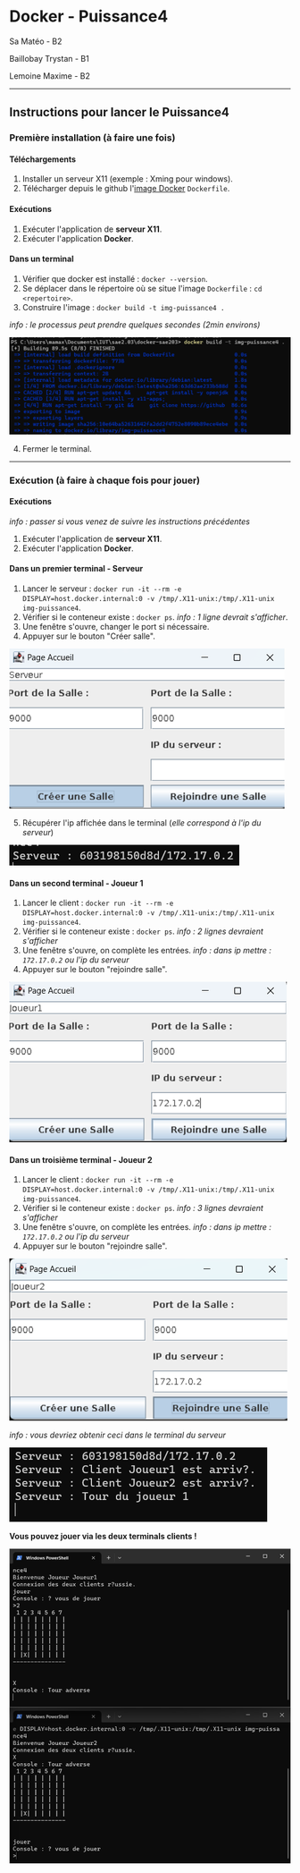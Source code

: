 # Docker - Puissance4

Sa        Matéo   - B2

Baillobay Trystan - B1

Lemoine   Maxime  - B2

* * *

## Instructions pour lancer le Puissance4

### Première installation (à faire une fois)

#### Téléchargements
1. Installer un serveur X11 (exemple : Xming pour windows).
2. Télécharger depuis le github l'[image Docker](https://github.com/MatKim76/docker-sae203/blob/8f5a2292059c602d4a4715eaf883eccddfebda84/Dockerfile) ``Dockerfile``.

#### Exécutions
1. Exécuter l'application de **serveur X11**.
2. Exécuter l'application **Docker**.

#### Dans un terminal
1. Vérifier que docker est installé : ``docker --version``.
2. Se déplacer dans le répertoire où se situe l'image ``Dockerfile`` : ``cd <repertoire>``.
3. Construire l'image : ``docker build -t img-puissance4 .``

*info : le processus peut prendre quelques secondes (2min environs)*

![build puissance4](https://github.com/MatKim76/docker-sae203/blob/gh-pages/images/docker_build_puissance4.png)

4. Fermer le terminal.

* * *

### Exécution (à faire à chaque fois pour jouer)

#### Exécutions
*info : passer si vous venez de suivre les instructions précédentes*
1. Exécuter l'application de **serveur X11**.
2. Exécuter l'application **Docker**.

#### Dans un premier terminal - Serveur
1. Lancer le serveur : ``docker run -it --rm -e DISPLAY=host.docker.internal:0 -v /tmp/.X11-unix:/tmp/.X11-unix img-puissance4``.
2. Vérifier si le conteneur existe : ``docker ps``.
*info : 1 ligne devrait s'afficher*.
3. Une fenêtre s'ouvre, changer le port si nécessaire.
4. Appuyer sur le bouton "Créer salle".

![serveur](https://github.com/MatKim76/docker-sae203/blob/gh-pages/images/interface_serveur.png)

5. Récupérer l'ip affichée dans le terminal (*elle correspond à l'ip du serveur*)

![ip](https://github.com/MatKim76/docker-sae203/blob/gh-pages/images/ip_serveur.png)

#### Dans un second terminal - Joueur 1
1. Lancer le client : ``docker run -it --rm -e DISPLAY=host.docker.internal:0 -v /tmp/.X11-unix:/tmp/.X11-unix img-puissance4``.
2. Vérifier si le conteneur existe : ``docker ps``.
*info : 2 lignes devraient s'afficher*
3. Une fenêtre s'ouvre, on complète les entrées.
*info : dans ip mettre : ``172.17.0.2`` ou l'ip du serveur*
4. Appuyer sur le bouton "rejoindre salle".

![joueur1](https://github.com/MatKim76/docker-sae203/blob/gh-pages/images/interface_joueur1.png)

#### Dans un troisième terminal - Joueur 2
1. Lancer le client : ``docker run -it --rm -e DISPLAY=host.docker.internal:0 -v /tmp/.X11-unix:/tmp/.X11-unix img-puissance4``.
2. Vérifier si le conteneur existe : ``docker ps``.
*info : 3 lignes devraient s'afficher*
3. Une fenêtre s'ouvre, on complète les entrées.
*info : dans ip mettre : ``172.17.0.2`` ou l'ip du serveur*
4. Appuyer sur le bouton "rejoindre salle".

![joueur2](https://github.com/MatKim76/docker-sae203/blob/gh-pages/images/interface_joueur2.png)

*info : vous devriez obtenir ceci dans le terminal du serveur*

![terminal puissance4](https://github.com/MatKim76/docker-sae203/blob/gh-pages/images/console_serveur.png)

**Vous pouvez jouer via les deux terminals clients !**

![partie de puissance 4](https://github.com/MatKim76/docker-sae203/blob/gh-pages/images/partie_2joueurs.png)
